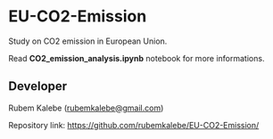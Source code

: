 # EU-CO2-Emission

Study on CO2 emission in European Union.

Read **CO2_emission_analysis.ipynb** notebook for more informations.


## Developer

Rubem Kalebe (rubemkalebe@gmail.com)

Repository link: https://github.com/rubemkalebe/EU-CO2-Emission/
